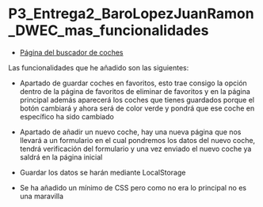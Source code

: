 # P3_Entrega2_BaroLopezJuanRamon_DWEC_mas_funcionalidades

* [Página del buscador de coches](https://juanrabaro.github.io/P3_Entrega2_BaroLopezJuanRamon_DWEC_mas_funcionalidades/18-PROYECTO-Buscador/index.html)

Las funcionalidades que he añadido son las siguientes:

* Apartado de guardar coches en favoritos, esto trae consigo la opción dentro de la página de favoritos de eliminar de favoritos y en la página principal además aparecerá los coches que tienes guardados porque el botón cambiará y ahora será de color verde y pondrá que ese coche en específico ha sido cambiado

* Apartado de añadir un nuevo coche, hay una nueva página que nos llevará a un formulario en el cual pondremos los datos del nuevo coche, tendrá verificación del formulario y una vez enviado el nuevo coche ya saldrá en la página inicial

* Guardar los datos se harán mediante LocalStorage

* Se ha añadido un mínimo de CSS pero como no era lo principal no es una maravilla